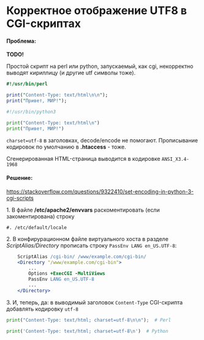 # Корректное отображение UTF8 в CGI-скриптах

#### Проблема:

**TODO!**

Простой скрипт на perl или python, запускаемый, как cgi, некорректно выводят кириллицу (и другие utf символы тоже).

```perl
#!/usr/bin/perl

print("Content-Type: text/html\n\n");
print("Привет, МИР!");
```

```python
#!/usr/bin/python3

print("Content-Type: text/html\n")
print("Привет, МИР!")
```

`charset=utf-8` в заголовках, decode/encode не помогают. Прописывание кодировок по умолчанию в **.htaccess** - тоже.

Сгенерированная HTML-страница выводится в кодировке `ANSI_X3.4-1968`

#### Решение:

<https://stackoverflow.com/questions/9322410/set-encoding-in-python-3-cgi-scripts>

1\. В файле **/etc/apache2/envvars** раскоментировать (если закоментирована) строку
```
#. /etc/default/locale
```

2\. В конфирурационном файле виртуального хоста в разделе _ScriptAlias/Directory_ прописать строку `PassEnv LANG en_US.UTF-8`:

```apache
	ScriptAlias /cgi-bin/ /www/example.com/cgi-bin/
	<Directory "/www/example.com/cgi-bin">
		...
		Options +ExecCGI -MultiViews
		PassEnv LANG en_US.UTF-8
		...
	</Directory>
```

3\. И, теперь, да: в выводимый заголовок `Content-Type` CGI-скрипта добавлять кодировку `utf-8`

```python
print("Content-Type: text/html; charset=utf-8\n\n");  # Perl

print('Content-Type: text/html; charset=utf-8\n')  # Python
```
